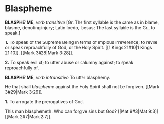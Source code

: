 # Blaspheme

**BLASPHE'ME**, _verb transitive_ \[Gr. The first syllable is the same as in blame, blasme, denoting injury; Latin loedo, loesus; The last syllable is the Gr., to speak.\]

**1.** To speak of the Supreme Being in terms of impious irreverence; to revile or speak reproachfully of God, or the Holy Spirit. [[1 Kings 21#10|1 Kings 21:10]]. [[Mark 3#28|Mark 3:28]].

**2.** To speak evil of; to utter abuse or calumny against; to speak reproachfully of.

**BLASPHE'ME**, _verb intransitive_ To utter blasphemy.

He that shall _blaspheme_ against the Holy Spirit shall not be forgiven. [[Mark 3#29|Mark 3:29]].

**1.** To arrogate the prerogatives of God.

This man blasphemeth. Who can forgive sins but God? [[Mat 9#3|Mat 9:3]] [[Mark 2#7|Mark 2:7]].